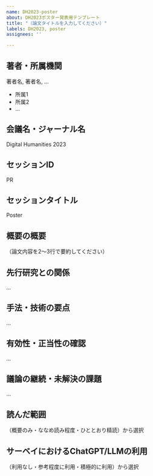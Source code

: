 ```yaml
---
name: DH2023-poster
about: DH2023ポスター発表用テンプレート
title: "（論文タイトルを入力してください）"
labels: DH2023, poster
assignees: ''

---
```

 
## 著者・所属機関
著者名, 著者名, ...
- 所属1
- 所属2
- ...

## 会議名・ジャーナル名  
Digital Humanities 2023
## セッションID
PR
## セッションタイトル
Poster

## 概要の概要
（論文内容を2〜3行で要約してください）
## 先行研究との関係
...
## 手法・技術の要点
...
## 有効性・正当性の確認
...
## 議論の継続・未解決の課題
...
## 読んだ範囲
（概要のみ・ななめ読み程度・ひととおり精読）から選択
## サーベイにおけるChatGPT/LLMの利用
（利用なし・参考程度に利用・積極的に利用）から選択
